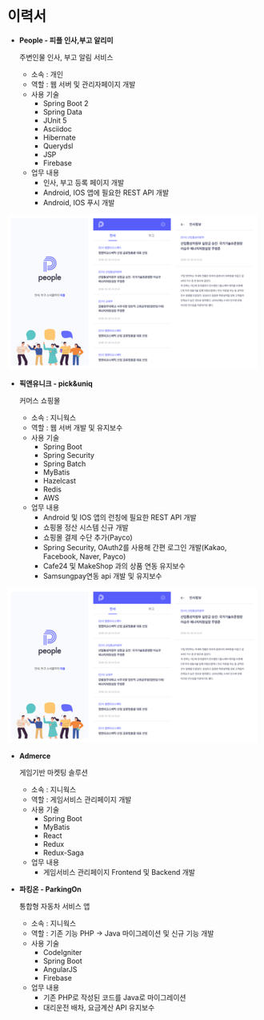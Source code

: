 이력서
===================

* **People - 피플 인사,부고 알리미**
    
    주변인물 인사, 부고 알림 서비스
    
    * 소속 : 개인
    * 역할 : 웹 서버 및 관리자페이지 개발
    * 사용 기술
        - Spring Boot 2
        - Spring Data
        - JUnit 5
        - Asciidoc
        - Hibernate
        - Querydsl
        - JSP
        - Firebase
    * 업무 내용
        - 인사, 부고 등록 페이지 개발
        - Android, IOS 앱에 필요한 REST API 개발
        - Android, IOS 푸시 개발
        
<img src="https://raw.githubusercontent.com/KingCjy/resume/master/images/people.png?token=ALRQL3d1vFaWq68_kVRSkbzrYbc3E3dyks5ccXMHwA%3D%3D" class="T75of lxGQyd" aria-hidden="true" height="310" alt="스크린샷 이미지" itemprop="image">
    

* **픽앤유니크 - pick&uniq**

    커머스 쇼핑몰
    
    * 소속 : 지니웍스
    * 역할 : 웹 서버 개발 및 유지보수
    * 사용 기술 
        - Spring Boot
        - Spring Security
        - Spring Batch
        - MyBatis
        - Hazelcast
        - Redis
        - AWS
    * 업무 내용
        - Android 및 IOS 앱의 런칭에 필요한 REST API 개발
        - 쇼핑몰 정산 시스템 신규 개발
        - 쇼핑몰 결제 수단 추가(Payco)
        - Spring Security, OAuth2를 사용해 간편 로그인 개발(Kakao, Facebook, Naver, Payco)
        - Cafe24 및 MakeShop 과의 상품 연동 유지보수
        - Samsungpay연동 api 개발 및 유지보수
        
<img src="https://raw.githubusercontent.com/KingCjy/resume/master/images/people.png?token=ALRQL3d1vFaWq68_kVRSkbzrYbc3E3dyks5ccXMHwA%3D%3D" class="T75of lxGQyd" aria-hidden="true" height="310" alt="스크린샷 이미지" itemprop="image">


* **Admerce**

    게임기반 마켓팅 솔루션
    
    * 소속 : 지니웍스
    * 역할 : 게임서비스 관리페이지 개발
    * 사용 기술
        - Spring Boot
        - MyBatis
        - React
        - Redux
        - Redux-Saga
    * 업무 내용
        - 게임서비스 관리페이지 Frontend 및 Backend 개발

* **파킹온 - ParkingOn**

    통합형 자동차 서비스 앱
    
    * 소속 : 지니웍스
    * 역할 : 기존 기능 PHP -> Java 마이그레이션 및 신규 기능 개발
    * 사용 기술
        - CodeIgniter
        - Spring Boot
        - AngularJS
        - Firebase
    * 업무 내용
        - 기존 PHP로 작성된 코드를 Java로 마이그레이션
        - 대리운전 배차, 요금계산 API 유지보수

        
